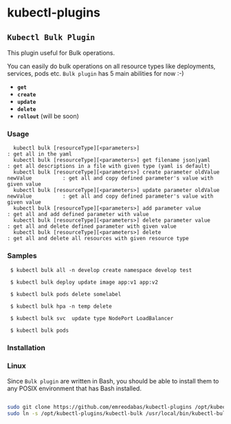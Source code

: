 # kubectl-plugins

## `Kubectl Bulk Plugin`

This plugin useful for Bulk operations.

You can easily do bulk operations on all resource types like deployments, services, pods etc.
`Bulk plugin` has 5 main abilities for now :-)
 - **`get`**
 - **`create`**
 - **`update`**
 - **`delete`**
 - **`rollout`** (will be soon)

### Usage 

```
  kubectl bulk [resourceType][<parameters>]                                             : get all in the yaml
  kubectl bulk [resourceType][<parameters>] get filename json|yaml                      : get all descriptions in a file with given type (yaml is default)
  kubectl bulk [resourceType][<parameters>] create parameter oldValue newValue          : get all and copy defined parameter's value with given value
  kubectl bulk [resourceType][<parameters>] update parameter oldValue newValue          : get all and copy defined parameter's value with given value
  kubectl bulk [resourceType][<parameters>] add parameter value                         : get all and add defined parameter with value
  kubectl bulk [resourceType][<parameters>] delete parameter value                      : get all and delete defined parameter with given value
  kubectl bulk [resourceType][<parameters>] delete                                     : get all and delete all resources with given resource type

``` 
### Samples

```   
 $ kubectl bulk all -n develop create namespace develop test
 
 $ kubectl bulk deploy update image app:v1 app:v2
 
 $ kubectl bulk pods delete somelabel 
 
 $ kubectl bulk hpa -n temp delete 
 
 $ kubectl bulk svc  update type NodePort LoadBalancer
 
 $ kubectl bulk pods 

```

### Installation 


### Linux

Since `Bulk plugin` are written in Bash, you should be able to install
them to any POSIX environment that has Bash installed.

``` bash

sudo git clone https://github.com/emreodabas/kubectl-plugins /opt/kubectl-plugins
sudo ln -s /opt/kubectl-plugins/kubectl-bulk /usr/local/bin/kubectl-bulk

```
